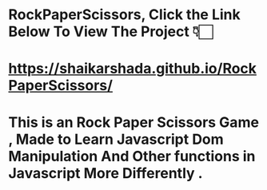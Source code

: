 # RockPaperScissors, Click the Link Below To View The Project 👇🏻
# https://shaikarshada.github.io/RockPaperScissors/
# This is an Rock Paper Scissors Game , Made to Learn Javascript Dom Manipulation And Other functions in Javascript More Differently .
